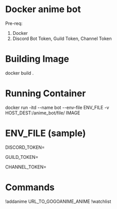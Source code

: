 # Docker anime bot

Pre-req:
1. Docker
2. Discord Bot Token, Guild Token, Channel Token

# Building Image

docker build .

# Running Container
docker run -itd --name bot --env-file ENV_FILE -v HOST_DEST:/anime_bot/file/ IMAGE

# ENV_FILE (sample)
DISCORD_TOKEN=

GUILD_TOKEN=

CHANNEL_TOKEN=

# Commands
!addanime URL_TO_GOGOANIME_ANIME
!watchlist
